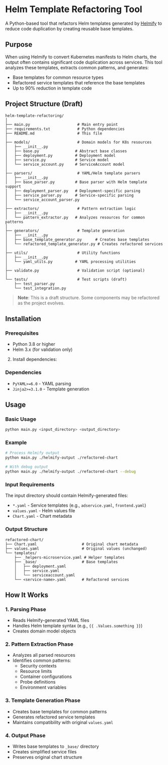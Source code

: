 # Helm Template Refactoring Tool

A Python-based tool that refactors Helm templates generated by [Helmify](https://github.com/arttor/helmify) to reduce code duplication by creating reusable base templates.

## Purpose

When using Helmify to convert Kubernetes manifests to Helm charts, the output often contains significant code duplication across services. This tool analyzes these templates, extracts common patterns, and generates:
- Base templates for common resource types
- Refactored service templates that reference the base templates
- Up to 90% reduction in template code

## Project Structure (Draft)

```
helm-template-refactoring/
│
├── main.py                     # Main entry point
├── requirements.txt            # Python dependencies
├── README.md                   # This file
│
├── models/                     # Domain models for K8s resources
│   ├── __init__.py            
│   ├── base.py                # Abstract base classes
│   ├── deployment.py          # Deployment model
│   ├── service.py             # Service model
│   └── service_account.py     # ServiceAccount model
│
├── parsers/                    # YAML/Helm template parsers
│   ├── __init__.py            
│   ├── base_parser.py         # Base parser with Helm template support
│   ├── deployment_parser.py   # Deployment-specific parsing
│   ├── service_parser.py      # Service-specific parsing
│   └── service_account_parser.py
│
├── extractors/                 # Pattern extraction logic
│   ├── __init__.py            
│   └── pattern_extractor.py   # Analyzes resources for common patterns
│
├── generators/                 # Template generation
│   ├── __init__.py            
│   ├── base_template_generator.py      # Creates base templates
│   └── refactored_template_generator.py # Creates refactored services
│
├── utils/                      # Utility functions
│   ├── __init__.py            
│   └── yaml_utils.py          # YAML processing utilities
│
├── validate.py                 # Validation script (optional)
│
└── tests/                      # Test scripts (draft)
    ├── test_parser.py         
    └── test_integration.py    
```

> **Note**: This is a draft structure. Some components may be refactored as the project evolves.

## Installation

### Prerequisites
- Python 3.8 or higher
- Helm 3.x (for validation only)

2. Install dependencies:


### Dependencies
- `PyYAML>=6.0` - YAML parsing
- `Jinja2>=3.1.0` - Template generation

## Usage

### Basic Usage

```bash
python main.py <input_directory> <output_directory>
```

### Example

```bash
# Process Helmify output
python main.py ./helmify-output ./refactored-chart

# With debug output
python main.py ./helmify-output ./refactored-chart --debug
```

### Input Requirements

The input directory should contain Helmify-generated files:
- `*.yaml` - Service templates (e.g., `adservice.yaml`, `frontend.yaml`)
- `values.yaml` - Helm values file
- `Chart.yaml` - Chart metadata

### Output Structure

```
refactored-chart/
├── Chart.yaml                    # Original chart metadata
├── values.yaml                   # Original values (unchanged)
└── templates/
    ├── _helpers-microservice.yaml # Helper templates
    ├── _base/                    # Base templates
    │   ├── deployment.yaml
    │   ├── service.yaml
    │   └── serviceaccount.yaml
    └── <service-name>.yaml       # Refactored services
```

## How It Works

### 1. **Parsing Phase**
- Reads Helmify-generated YAML files
- Handles Helm template syntax (e.g., `{{ .Values.something }}`)
- Creates domain model objects

### 2. **Pattern Extraction Phase**
- Analyzes all parsed resources
- Identifies common patterns:
  - Security contexts
  - Resource limits
  - Container configurations
  - Probe definitions
  - Environment variables

### 3. **Template Generation Phase**
- Creates base templates for common patterns
- Generates refactored service templates
- Maintains compatibility with original `values.yaml`

### 4. **Output Phase**
- Writes base templates to `_base/` directory
- Creates simplified service files
- Preserves original chart structure
